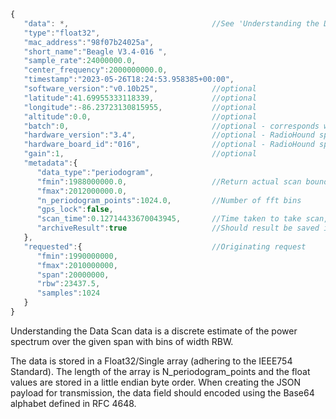 ```javascript
{
   "data": *,                                //See 'Understanding the Data' below
   "type":"float32",
   "mac_address":"98f07b24025a",
   "short_name":"Beagle V3.4-016 ",
   "sample_rate":24000000.0,
   "center_frequency":2000000000.0,
   "timestamp":"2023-05-26T18:24:53.958385+00:00",
   "software_version":"v0.10b25",            //optional
   "latitude":41.69955333118339,             //optional
   "longitude":-86.23723130815955,           //optional
   "altitude":0.0,                           //optional
   "batch":0,                                //optional - corresponds with batch_id from request
   "hardware_version":"3.4",                 //optional - RadioHound specific
   "hardware_board_id":"016",                //optional - RadioHound specific
   "gain":1,                                 //optional
   "metadata":{
      "data_type":"periodogram",
      "fmin":1988000000.0,                   //Return actual scan boundaries based on hardware capabilities
      "fmax":2012000000.0,
      "n_periodogram_points":1024.0,         //Number of fft bins
      "gps_lock":false,
      "scan_time":0.12714433670043945,       //Time taken to take scan, including pre- and post-processing steps
      "archiveResult":true                   //Should result be saved in database
   },
   "requested":{                             //Originating request
      "fmin":1990000000,
      "fmax":2010000000,
      "span":20000000,
      "rbw":23437.5,
      "samples":1024
   }
}
```

Understanding the Data
Scan data is a discrete estimate of the power spectrum over the given span with bins of width RBW.

The data is stored in a Float32/Single array (adhering to the IEEE754 Standard). The length of the array is N_periodogram_points and the float values are stored in a little endian byte order. When creating the JSON payload for transmission, the data field should encoded using the Base64 alphabet defined in RFC 4648.


